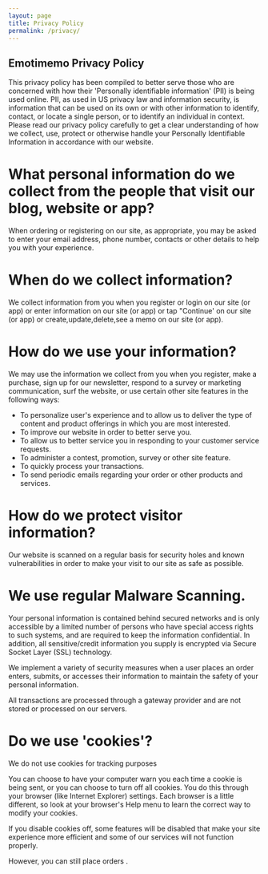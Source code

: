 ```yaml
---
layout: page
title: Privacy Policy
permalink: /privacy/
---
```


## Emotimemo Privacy Policy

This privacy policy has been compiled to better serve those who are concerned with how their 'Personally identifiable information' (PII) is being used online. PII, as used in US privacy law and information security, is information that can be used on its own or with other information to identify, contact, or locate a single person, or to identify an individual in context. Please read our privacy policy carefully to get a clear understanding of how we collect, use, protect or otherwise handle your Personally Identifiable Information in accordance with our website.

# What personal information do we collect from the people that visit our blog, website or app?

When ordering or registering on our site, as appropriate, you may be asked to enter your email address, phone number, contacts or other details to help you with your experience.

# When do we collect information?

We collect information from you when you register or login on our site (or app) or enter information on our site (or app) or tap "Continue' on our site (or app) or create,update,delete,see a memo on our site (or app).


# How do we use your information?

We may use the information we collect from you when you register, make a purchase, sign up for our newsletter, respond to a survey or marketing communication, surf the website, or use certain other site features in the following ways:

 - To personalize user's experience and to allow us to deliver the type of content and product offerings in which you are most interested.
 - To improve our website in order to better serve you.
 - To allow us to better service you in responding to your customer service requests.
 - To administer a contest, promotion, survey or other site feature.
 - To quickly process your transactions.
 - To send periodic emails regarding your order or other products and services.

# How do we protect visitor information?

Our website is scanned on a regular basis for security holes and known vulnerabilities in order to make your visit to our site as safe as possible.

# We use regular Malware Scanning.

Your personal information is contained behind secured networks and is only accessible by a limited number of persons who have special access rights to such systems, and are required to keep the information confidential. In addition, all sensitive/credit information you supply is encrypted via Secure Socket Layer (SSL) technology.

We implement a variety of security measures when a user places an order enters, submits, or accesses their information to maintain the safety of your personal information.

All transactions are processed through a gateway provider and are not stored or processed on our servers.

# Do we use 'cookies'?

We do not use cookies for tracking purposes

You can choose to have your computer warn you each time a cookie is being sent, or you can choose to turn off all cookies. You do this through your browser (like Internet Explorer) settings. Each browser is a little different, so look at your browser's Help menu to learn the correct way to modify your cookies.

If you disable cookies off, some features will be disabled that make your site experience more efficient and some of our services will not function properly.

However, you can still place orders .
